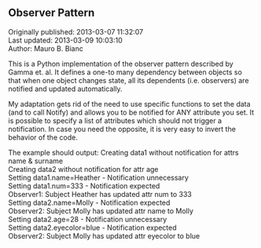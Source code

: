 ## Observer Pattern  
Originally published: 2013-03-07 11:32:07  
Last updated: 2013-03-09 10:03:10  
Author: Mauro B. Bianc  
  
This is a Python implementation of the observer pattern described by Gamma et. al.
It defines a one-to many dependency between objects so that when one object changes state,
 all its dependents (i.e. observers) are notified and updated automatically.

My adaptation gets rid of the need to use specific functions to set the data (and to call Notify)
and allows you to be notified for ANY attribute you set.
It is possible to specify a list of attributes which should not trigger a notification.
In case you need the opposite, it is very easy to invert the behavior of the code.

The example should output:
Creating data1 without notification for attrs name & surname  
Creating data2 without notification for attr age  
Setting data1.name=Heather - Notification unnecessary  
Setting data1.num=333 - Notification expected  
Observer1: Subject Heather has updated attr num to 333  
Setting data2.name=Molly - Notification expected  
Observer2: Subject Molly has updated attr name to Molly  
Setting data2.age=28 - Notification unnecessary  
Setting data2.eyecolor=blue - Notification expected  
Observer2: Subject Molly has updated attr eyecolor to blue  

